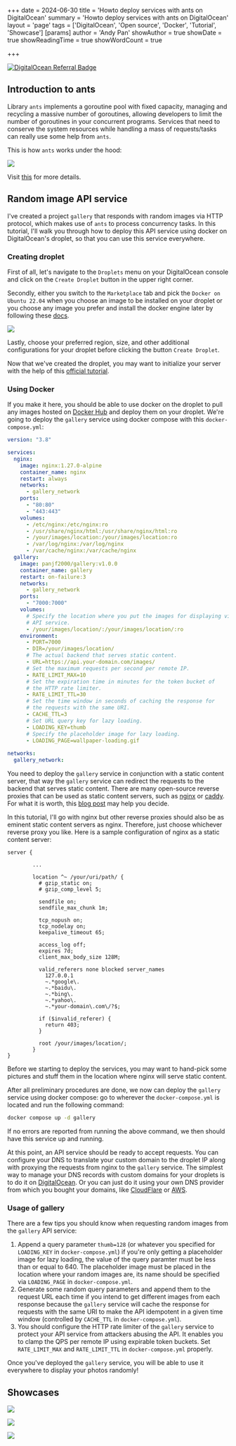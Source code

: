 +++
date = 2024-06-30
title = 'Howto deploy services with ants on DigitalOcean'
summary = 'Howto deploy services with ants on DigitalOcean'
layout = 'page'
tags = ['DigitalOcean', 'Open source', 'Docker', 'Tutorial', 'Showcase']
[params]
  author = 'Andy Pan'
showAuthor = true
showDate = true
showReadingTime = true
showWordCount = true

+++

[![DigitalOcean Referral Badge](https://web-platforms.sfo2.cdn.digitaloceanspaces.com/WWW/Badge%201.svg)](https://www.digitalocean.com/?refcode=5d8774f42124&utm_campaign=Referral_Invite&utm_medium=Referral_Program&utm_source=badge)

## Introduction to ants

Library `ants` implements a goroutine pool with fixed capacity, managing and recycling a massive number of goroutines, allowing developers to limit the number of goroutines in your concurrent programs. Services that need to conserve the system resources while handling a mass of requests/tasks can really use some help from `ants`.

This is how `ants` works under the hood:

![](./img/workflow.png)

Visit [this](/projects/ants/) for more details.



## Random image API service

I've created a project `gallery` that responds with random images via HTTP protocol, which makes use of `ants` to process concurrency tasks. In this tutorial, I'll walk you through how to deploy this API service using docker on DigitalOcean's droplet, so that you can use this service everywhere.

### Creating droplet

First of all, let's navigate to the `Droplets` menu on your DigitalOcean console and click on the `Create Droplet` button in the upper right corner.

Secondly, either you switch to the `Marketplace` tab and pick the `Docker on Ubuntu 22.04` when you choose an image to be installed on your droplet or you choose any image you prefer and install the docker engine later by following these [docs](https://docs.docker.com/engine/install/). 

![](./img/do-docker.png)

Lastly, choose your preferred region, size, and other additional configurations for your droplet before clicking the button `Create Droplet`.

Now that we've created the droplet, you may want to initialize your server with the help of this [official tutorial](https://www.digitalocean.com/community/tutorials/initial-server-setup-with-ubuntu).

### Using Docker

If you make it here, you should be able to use docker on the droplet to pull any images hosted on [Docker Hub](https://hub.docker.com/) and deploy them on your droplet. We're going to deploy the `gallery` service using docker compose with this `docker-compose.yml`:

```yaml
version: "3.8"

services:
  nginx:
    image: nginx:1.27.0-alpine
    container_name: nginx
    restart: always
    networks:
      - gallery_network
    ports:
      - "80:80"
      - "443:443"
    volumes:
      - /etc/nginx:/etc/nginx:ro
      - /usr/share/nginx/html:/usr/share/nginx/html:ro
      - /your/images/location:/your/images/location:ro
      - /var/log/nginx:/var/log/nginx
      - /var/cache/nginx:/var/cache/nginx
  gallery:
    image: panjf2000/gallery:v1.0.0
    container_name: gallery
    restart: on-failure:3
    networks:
      - gallery_network
    ports:
      - "7000:7000"
    volumes:
      # Specify the location where you put the images for displaying via
      # API service.
      - /your/images/location/:/your/images/location/:ro
    environment:
      - PORT=7000
      - DIR=/your/images/location/
      # The actual backend that serves static content.
      - URL=https://api.your-domain.com/images/
      # Set the maximum requests per second per remote IP.
      - RATE_LIMIT_MAX=10
      # Set the expiration time in minutes for the token bucket of
      # the HTTP rate limiter.
      - RATE_LIMIT_TTL=30
      # Set the time window in seconds of caching the response for
      # the requests with the same URI.
      - CACHE_TTL=3
      # Set URL query key for lazy loading.
      - LOADING_KEY=thumb
      # Specify the placeholder image for lazy loading.
      - LOADING_PAGE=wallpaper-loading.gif
      
networks:
  gallery_network:
```

You need to deploy the `gallery` service in conjunction with a static content server, that way the `gallery` service can redirect the requests to the backend that serves static content. There are many open-source reverse proxies that can be used as static content servers, such as [nginx](https://nginx.org/) or [caddy](https://caddyserver.com/). For what it is worth, this [blog post](https://blog.tjll.net/reverse-proxy-hot-dog-eating-contest-caddy-vs-nginx/) may help you decide.

In this tutorial, I'll go with nginx but other reverse proxies should also be as eminent static content servers as nginx. Therefore, just choose whichever reverse proxy you like. Here is a sample configuration of nginx as a static content server:

```nginx
server {

        ...

        location ^~ /your/uri/path/ {
          # gzip_static on;
          # gzip_comp_level 5;

          sendfile on;
          sendfile_max_chunk 1m;

          tcp_nopush on;
          tcp_nodelay on;
          keepalive_timeout 65;

          access_log off;
          expires 7d;
          client_max_body_size 128M;

          valid_referers none blocked server_names
            127.0.0.1
            ~.*google\.
            ~.*baidu\.
            ~.*bing\.
            ~.*yahoo\.
            ~.*your-domain\.com\/?$;

          if ($invalid_referer) {
            return 403;
          }

          root /your/images/location/;
        }
}
```

Before we starting to deploy the services, you may want to hand-pick some pictures and stuff them in the location where nginx will serve static content.

After all preliminary procedures are done, we now can deploy the `gallery` service using docker compose: go to wherever the `docker-compose.yml` is located and run the following command:

```bash
docker compose up -d gallery
```

If no errors are reported from running the above command, we then should have this service up and running.

At this point, an API service should be ready to accept requests. You can configure your DNS to translate your custom domain to the droplet IP along with proxying the requests from nginx to the `gallery` service. The simplest way to manage your DNS records with custom domains for your droplets is to do it on [DigitalOcean](https://docs.digitalocean.com/products/networking/dns/). Or you can just do it using your own DNS provider from which you bought your domains, like [CloudFlare](https://www.cloudflare.com/application-services/products/dns/) or [AWS](https://aws.amazon.com/route53/).

### Usage of gallery

There are a few tips you should know when requesting random images from the `gallery` API service:

1. Append a query parameter `thumb=128` (or whatever you specified for `LOADING_KEY` in `docker-compose.yml`) if you're only getting a placeholder image for lazy loading, the value of the query paramter must be less than or equal to 640. The placeholder image must be placed in the location where your random images are, its name should be specified via `LOADING_PAGE` in `docker-compose.yml`.
2. Generate some random query parameters and append them to the request URL each time if you intend to get different images from each response because the `gallery` service will cache the response for requests with the same URI to make the API idempotent in a given time window (controlled by `CACHE_TTL` in `docker-compose.yml`).
3. You should configure the HTTP rate limiter of the `gallery` service to protect your API service from attackers abusing the API. It enables you to clamp the QPS per remote IP using expirable token buckets. Set `RATE_LIMIT_MAX` and `RATE_LIMIT_TTL` in `docker-compose.yml` properly.

Once you've deployed the `gallery` service, you will be able to use it everywhere to display your photos randomly!

## Showcases

![](./img/gallery.jpg)

![](./img/gallery1.jpg)

![](./img/gallery2.jpg)
